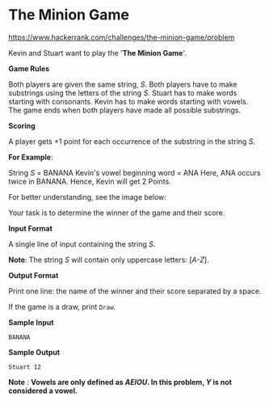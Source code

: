 # The Minion Game

https://www.hackerrank.com/challenges/the-minion-game/problem

Kevin and Stuart want to play the '**The Minion Game**'.

**Game Rules**

Both players are given the same string, _S_.
Both players have to make substrings using the letters of the string _S_.
Stuart has to make words starting with consonants.
Kevin has to make words starting with vowels.
The game ends when both players have made all possible substrings.

**Scoring**

A player gets +1 point for each occurrence of the substring in the string _S_.

**For Example**:

String _S_ = BANANA
Kevin's vowel beginning word = ANA
Here, ANA occurs twice in BANANA. Hence, Kevin will get 2 Points.

For better understanding, see the image below:



Your task is to determine the winner of the game and their score.

**Input Format**

A single line of input containing the string _S_.

**Note**: The string _S_ will contain only uppercase letters: [_A-Z_].

**Output Format**

Print one line: the name of the winner and their score separated by a space.

If the game is a draw, print ```Draw```.

**Sample Input**

```
BANANA
```

**Sample Output**

```
Stuart 12
```

**Note** :
**Vowels are only defined as _AEIOU_. In this problem, _Y_ is not considered a vowel.**
